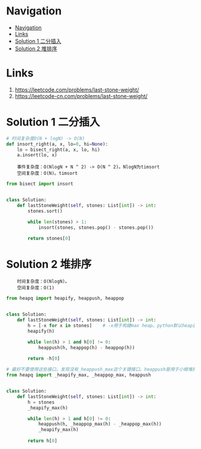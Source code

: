 # Navigation
- [Navigation](#navigation)
- [Links](#links)
- [Solution 1 二分插入](#solution-1-%e4%ba%8c%e5%88%86%e6%8f%92%e5%85%a5)
- [Solution 2 堆排序](#solution-2-%e5%a0%86%e6%8e%92%e5%ba%8f)

# Links
1. https://leetcode.com/problems/last-stone-weight/
2. https://leetcode-cn.com/problems/last-stone-weight/


# Solution 1 二分插入
```python
# 时间复杂度O(N + logN) -> O(N)
def insort_right(a, x, lo=0, hi=None):
    lo = bisect_right(a, x, lo, hi)
    a.insert(lo, x)
```
```
    事件复杂度：O(NlogN + N ^ 2) -> O(N ^ 2)。NlogN为timsort
    空间复杂度：O(N)。timsort
```
```python
from bisect import insort


class Solution:
    def lastStoneWeight(self, stones: List[int]) -> int:
        stones.sort()

        while len(stones) > 1:
            insort(stones, stones.pop() - stones.pop())

        return stones[0]
```

# Solution 2 堆排序
```
    时间复杂度：O(NlogN)。
    空间复杂度：O(1)
```
```python
from heapq import heapify, heappush, heappop


class Solution:
    def lastStoneWeight(self, stones: List[int]) -> int:
        h = [-x for x in stones]    # -x用于构建max heap。python默认heapify为min heap。虽然有隐藏接口_heapify_max
        heapify(h)

        while len(h) > 1 and h[0] != 0:
            heappush(h, heappop(h) - heappop(h))
        
        return -h[0]
```
```python
# 最好不要使用这些接口。发现没有_heappush_max这个关键接口。heappush是用于小根堆的。
from heapq import _heapify_max, _heappop_max, heappush


class Solution:
    def lastStoneWeight(self, stones: List[int]) -> int:
        h = stones
        _heapify_max(h)

        while len(h) > 1 and h[0] != 0:
            heappush(h, _heappop_max(h) - _heappop_max(h))
            _heapify_max(h)
        
        return h[0]
```

